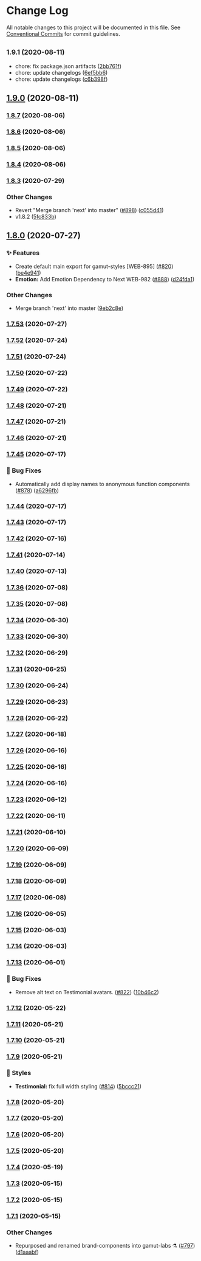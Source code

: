 # Change Log

All notable changes to this project will be documented in this file.
See [Conventional Commits](https://conventionalcommits.org) for commit guidelines.

## <small>1.9.1 (2020-08-11)</small>

* chore: fix package.json artifacts ([2bb761f](https://github.com/Codecademy/client-modules/commit/2bb761f))
* chore: update changelogs ([6ef5bb6](https://github.com/Codecademy/client-modules/commit/6ef5bb6))
* chore: update changelogs ([c6b398f](https://github.com/Codecademy/client-modules/commit/c6b398f))





## [1.9.0](https://github.com/Codecademy/client-modules/compare/@codecademy/gamut-labs@1.8.7...@codecademy/gamut-labs@1.9.0) (2020-08-11)

### [1.8.7](https://github.com/Codecademy/client-modules/compare/@codecademy/gamut-labs@1.8.6...@codecademy/gamut-labs@1.8.7) (2020-08-06)

### [1.8.6](https://github.com/Codecademy/client-modules/compare/@codecademy/gamut-labs@1.8.5...@codecademy/gamut-labs@1.8.6) (2020-08-06)

### [1.8.5](https://github.com/Codecademy/client-modules/compare/@codecademy/gamut-labs@1.8.4...@codecademy/gamut-labs@1.8.5) (2020-08-06)

### [1.8.4](https://github.com/Codecademy/client-modules/compare/@codecademy/gamut-labs@1.8.3...@codecademy/gamut-labs@1.8.4) (2020-08-06)

### [1.8.3](https://github.com/Codecademy/client-modules/compare/@codecademy/gamut-labs@1.8.0...@codecademy/gamut-labs@1.8.3) (2020-07-29)


### Other Changes

* Revert "Merge branch 'next' into master" ([#898](https://github.com/Codecademy/client-modules/issues/898)) ([c055d41](https://github.com/Codecademy/client-modules/commit/c055d4103ba70782ffe825053ce45e66447a220a))
* v1.8.2 ([5fc833b](https://github.com/Codecademy/client-modules/commit/5fc833b51f479f997564830a3ecec55412c96d5d))

## [1.8.0](https://github.com/Codecademy/client-modules/compare/@codecademy/gamut-labs@1.7.53...@codecademy/gamut-labs@1.8.0) (2020-07-27)


### ✨ Features

* Create default main export for gamut-styles [WEB-895] ([#820](https://github.com/Codecademy/client-modules/issues/820)) ([be4e941](https://github.com/Codecademy/client-modules/commit/be4e9415c6e14f2d6905d7f94587fc59d3d0ba45))
* **Emotion:** Add Emotion Dependency to Next WEB-982 ([#888](https://github.com/Codecademy/client-modules/issues/888)) ([d24fda1](https://github.com/Codecademy/client-modules/commit/d24fda19cd7ba7af94a0a9b42a262e4843f83a2f))


### Other Changes

* Merge branch 'next' into master ([9eb2c8e](https://github.com/Codecademy/client-modules/commit/9eb2c8ef3605db8efb6e96eac043eb1d046514dd))

### [1.7.53](https://github.com/Codecademy/client-modules/compare/@codecademy/gamut-labs@1.7.52...@codecademy/gamut-labs@1.7.53) (2020-07-27)

### [1.7.52](https://github.com/Codecademy/client-modules/compare/@codecademy/gamut-labs@1.7.51...@codecademy/gamut-labs@1.7.52) (2020-07-24)

### [1.7.51](https://github.com/Codecademy/client-modules/compare/@codecademy/gamut-labs@1.7.50...@codecademy/gamut-labs@1.7.51) (2020-07-24)

### [1.7.50](https://github.com/Codecademy/client-modules/compare/@codecademy/gamut-labs@1.7.49...@codecademy/gamut-labs@1.7.50) (2020-07-22)

### [1.7.49](https://github.com/Codecademy/client-modules/compare/@codecademy/gamut-labs@1.7.48...@codecademy/gamut-labs@1.7.49) (2020-07-22)

### [1.7.48](https://github.com/Codecademy/client-modules/compare/@codecademy/gamut-labs@1.7.47...@codecademy/gamut-labs@1.7.48) (2020-07-21)

### [1.7.47](https://github.com/Codecademy/client-modules/compare/@codecademy/gamut-labs@1.7.46...@codecademy/gamut-labs@1.7.47) (2020-07-21)

### [1.7.46](https://github.com/Codecademy/client-modules/compare/@codecademy/gamut-labs@1.7.45...@codecademy/gamut-labs@1.7.46) (2020-07-21)

### [1.7.45](https://github.com/Codecademy/client-modules/compare/@codecademy/gamut-labs@1.7.44...@codecademy/gamut-labs@1.7.45) (2020-07-17)


### 🐛 Bug Fixes

* Automatically add display names to anonymous function components ([#878](https://github.com/Codecademy/client-modules/issues/878)) ([a6296fb](https://github.com/Codecademy/client-modules/commit/a6296fb5e9e701e7e4a7740341e4dac6b04f0b96))

### [1.7.44](https://github.com/Codecademy/client-modules/compare/@codecademy/gamut-labs@1.7.43...@codecademy/gamut-labs@1.7.44) (2020-07-17)

### [1.7.43](https://github.com/Codecademy/client-modules/compare/@codecademy/gamut-labs@1.7.42...@codecademy/gamut-labs@1.7.43) (2020-07-17)

### [1.7.42](https://github.com/Codecademy/client-modules/compare/@codecademy/gamut-labs@1.7.41...@codecademy/gamut-labs@1.7.42) (2020-07-16)

### [1.7.41](https://github.com/Codecademy/client-modules/compare/@codecademy/gamut-labs@1.7.40...@codecademy/gamut-labs@1.7.41) (2020-07-14)

### [1.7.40](https://github.com/Codecademy/client-modules/compare/@codecademy/gamut-labs@1.7.36...@codecademy/gamut-labs@1.7.40) (2020-07-13)

### [1.7.36](https://github.com/Codecademy/client-modules/compare/@codecademy/gamut-labs@1.7.35...@codecademy/gamut-labs@1.7.36) (2020-07-08)

### [1.7.35](https://github.com/Codecademy/client-modules/compare/@codecademy/gamut-labs@1.7.34...@codecademy/gamut-labs@1.7.35) (2020-07-08)

### [1.7.34](https://github.com/Codecademy/client-modules/compare/@codecademy/gamut-labs@1.7.33...@codecademy/gamut-labs@1.7.34) (2020-06-30)

### [1.7.33](https://github.com/Codecademy/client-modules/compare/@codecademy/gamut-labs@1.7.32...@codecademy/gamut-labs@1.7.33) (2020-06-30)

### [1.7.32](https://github.com/Codecademy/client-modules/compare/@codecademy/gamut-labs@1.7.31...@codecademy/gamut-labs@1.7.32) (2020-06-29)

### [1.7.31](https://github.com/Codecademy/client-modules/compare/@codecademy/gamut-labs@1.7.30...@codecademy/gamut-labs@1.7.31) (2020-06-25)

### [1.7.30](https://github.com/Codecademy/client-modules/compare/@codecademy/gamut-labs@1.7.29...@codecademy/gamut-labs@1.7.30) (2020-06-24)

### [1.7.29](https://github.com/Codecademy/client-modules/compare/@codecademy/gamut-labs@1.7.28...@codecademy/gamut-labs@1.7.29) (2020-06-23)

### [1.7.28](https://github.com/Codecademy/client-modules/compare/@codecademy/gamut-labs@1.7.27...@codecademy/gamut-labs@1.7.28) (2020-06-22)

### [1.7.27](https://github.com/Codecademy/client-modules/compare/@codecademy/gamut-labs@1.7.26...@codecademy/gamut-labs@1.7.27) (2020-06-18)

### [1.7.26](https://github.com/Codecademy/client-modules/compare/@codecademy/gamut-labs@1.7.25...@codecademy/gamut-labs@1.7.26) (2020-06-16)

### [1.7.25](https://github.com/Codecademy/client-modules/compare/@codecademy/gamut-labs@1.7.24...@codecademy/gamut-labs@1.7.25) (2020-06-16)

### [1.7.24](https://github.com/Codecademy/client-modules/compare/@codecademy/gamut-labs@1.7.23...@codecademy/gamut-labs@1.7.24) (2020-06-16)

### [1.7.23](https://github.com/Codecademy/client-modules/compare/@codecademy/gamut-labs@1.7.22...@codecademy/gamut-labs@1.7.23) (2020-06-12)

### [1.7.22](https://github.com/Codecademy/client-modules/compare/@codecademy/gamut-labs@1.7.21...@codecademy/gamut-labs@1.7.22) (2020-06-11)

### [1.7.21](https://github.com/Codecademy/client-modules/compare/@codecademy/gamut-labs@1.7.20...@codecademy/gamut-labs@1.7.21) (2020-06-10)

### [1.7.20](https://github.com/Codecademy/client-modules/compare/@codecademy/gamut-labs@1.7.19...@codecademy/gamut-labs@1.7.20) (2020-06-09)

### [1.7.19](https://github.com/Codecademy/client-modules/compare/@codecademy/gamut-labs@1.7.18...@codecademy/gamut-labs@1.7.19) (2020-06-09)

### [1.7.18](https://github.com/Codecademy/client-modules/compare/@codecademy/gamut-labs@1.7.17...@codecademy/gamut-labs@1.7.18) (2020-06-09)

### [1.7.17](https://github.com/Codecademy/client-modules/compare/@codecademy/gamut-labs@1.7.16...@codecademy/gamut-labs@1.7.17) (2020-06-08)

### [1.7.16](https://github.com/Codecademy/client-modules/compare/@codecademy/gamut-labs@1.7.15...@codecademy/gamut-labs@1.7.16) (2020-06-05)

### [1.7.15](https://github.com/Codecademy/client-modules/compare/@codecademy/gamut-labs@1.7.14...@codecademy/gamut-labs@1.7.15) (2020-06-03)

### [1.7.14](https://github.com/Codecademy/client-modules/compare/@codecademy/gamut-labs@1.7.13...@codecademy/gamut-labs@1.7.14) (2020-06-03)

### [1.7.13](https://github.com/Codecademy/client-modules/compare/@codecademy/gamut-labs@1.7.12...@codecademy/gamut-labs@1.7.13) (2020-06-01)


### 🐛 Bug Fixes

* Remove alt text on Testimonial avatars. ([#822](https://github.com/Codecademy/client-modules/issues/822)) ([10b46c2](https://github.com/Codecademy/client-modules/commit/10b46c2fdaf9409efd1021cf57e6edb53fc83c42))

### [1.7.12](https://github.com/Codecademy/client-modules/compare/@codecademy/gamut-labs@1.7.11...@codecademy/gamut-labs@1.7.12) (2020-05-22)

### [1.7.11](https://github.com/Codecademy/client-modules/compare/@codecademy/gamut-labs@1.7.10...@codecademy/gamut-labs@1.7.11) (2020-05-21)

### [1.7.10](https://github.com/Codecademy/client-modules/compare/@codecademy/gamut-labs@1.7.9...@codecademy/gamut-labs@1.7.10) (2020-05-21)

### [1.7.9](https://github.com/Codecademy/client-modules/compare/@codecademy/gamut-labs@1.7.8...@codecademy/gamut-labs@1.7.9) (2020-05-21)


### 💅 Styles

* **Testimonial:** fix full width styling ([#814](https://github.com/Codecademy/client-modules/issues/814)) ([5bccc21](https://github.com/Codecademy/client-modules/commit/5bccc21ca7982f758c9063691bdf7497f3ab1ec8))

### [1.7.8](https://github.com/Codecademy/client-modules/compare/@codecademy/gamut-labs@1.7.7...@codecademy/gamut-labs@1.7.8) (2020-05-20)

### [1.7.7](https://github.com/Codecademy/client-modules/compare/@codecademy/gamut-labs@1.7.6...@codecademy/gamut-labs@1.7.7) (2020-05-20)

### [1.7.6](https://github.com/Codecademy/client-modules/compare/@codecademy/gamut-labs@1.7.5...@codecademy/gamut-labs@1.7.6) (2020-05-20)

### [1.7.5](https://github.com/Codecademy/client-modules/compare/@codecademy/gamut-labs@1.7.4...@codecademy/gamut-labs@1.7.5) (2020-05-20)

### [1.7.4](https://github.com/Codecademy/client-modules/compare/@codecademy/gamut-labs@1.7.3...@codecademy/gamut-labs@1.7.4) (2020-05-19)

### [1.7.3](https://github.com/Codecademy/client-modules/compare/@codecademy/gamut-labs@1.7.2...@codecademy/gamut-labs@1.7.3) (2020-05-15)

### [1.7.2](https://github.com/Codecademy/client-modules/compare/@codecademy/gamut-labs@1.7.1...@codecademy/gamut-labs@1.7.2) (2020-05-15)

### [1.7.1](https://github.com/Codecademy/client-modules/compare/d1aaabf0ebefc0a4a7c0e83e803e1117bf60747d...@codecademy/gamut-labs@1.7.1) (2020-05-15)


### Other Changes

* Repurposed and renamed brand-components into gamut-labs ⚗️ ([#797](https://github.com/Codecademy/client-modules/issues/797)) ([d1aaabf](https://github.com/Codecademy/client-modules/commit/d1aaabf0ebefc0a4a7c0e83e803e1117bf60747d))
